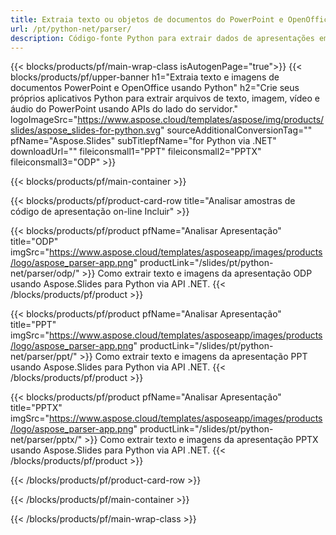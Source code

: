 ```yaml
---
title: Extraia texto ou objetos de documentos do PowerPoint e OpenOffice usando Python
url: /pt/python-net/parser/
description: Código-fonte Python para extrair dados de apresentações em PowerPoint e OpenOffice.
---
```


{{< blocks/products/pf/main-wrap-class isAutogenPage="true">}}
{{< blocks/products/pf/upper-banner h1="Extraia texto e imagens de documentos PowerPoint e OpenOffice usando Python" h2="Crie seus próprios aplicativos Python para extrair arquivos de texto, imagem, vídeo e áudio do PowerPoint usando APIs do lado do servidor." logoImageSrc="https://www.aspose.cloud/templates/aspose/img/products/slides/aspose_slides-for-python.svg" sourceAdditionalConversionTag="" pfName="Aspose.Slides" subTitlepfName="for Python via .NET" downloadUrl="" fileiconsmall1="PPT" fileiconsmall2="PPTX" fileiconsmall3="ODP" >}}

{{< blocks/products/pf/main-container >}}

{{< blocks/products/pf/product-card-row title="Analisar amostras de código de apresentação on-line Incluir" >}}

{{< blocks/products/pf/product pfName="Analisar Apresentação" title="ODP" imgSrc="https://www.aspose.cloud/templates/asposeapp/images/products/logo/aspose_parser-app.png" productLink="/slides/pt/python-net/parser/odp/" >}}
Como extrair texto e imagens da apresentação ODP usando Aspose.Slides para Python via API .NET.
{{< /blocks/products/pf/product >}}

{{< blocks/products/pf/product pfName="Analisar Apresentação" title="PPT" imgSrc="https://www.aspose.cloud/templates/asposeapp/images/products/logo/aspose_parser-app.png" productLink="/slides/pt/python-net/parser/ppt/" >}}
Como extrair texto e imagens da apresentação PPT usando Aspose.Slides para Python via API .NET.
{{< /blocks/products/pf/product >}}

{{< blocks/products/pf/product pfName="Analisar Apresentação" title="PPTX" imgSrc="https://www.aspose.cloud/templates/asposeapp/images/products/logo/aspose_parser-app.png" productLink="/slides/pt/python-net/parser/pptx/" >}}
Como extrair texto e imagens da apresentação PPTX usando Aspose.Slides para Python via API .NET.
{{< /blocks/products/pf/product >}}



{{< /blocks/products/pf/product-card-row >}}

{{< /blocks/products/pf/main-container >}}
    
{{< /blocks/products/pf/main-wrap-class >}}